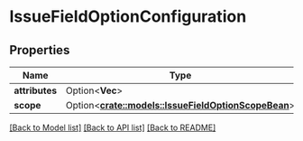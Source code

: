 # IssueFieldOptionConfiguration

## Properties

Name | Type | Description | Notes
------------ | ------------- | ------------- | -------------
**attributes** | Option<**Vec<String>**> | DEPRECATED | [optional]
**scope** | Option<[**crate::models::IssueFieldOptionScopeBean**](IssueFieldOptionScopeBean.md)> |  | [optional]

[[Back to Model list]](../README.md#documentation-for-models) [[Back to API list]](../README.md#documentation-for-api-endpoints) [[Back to README]](../README.md)


